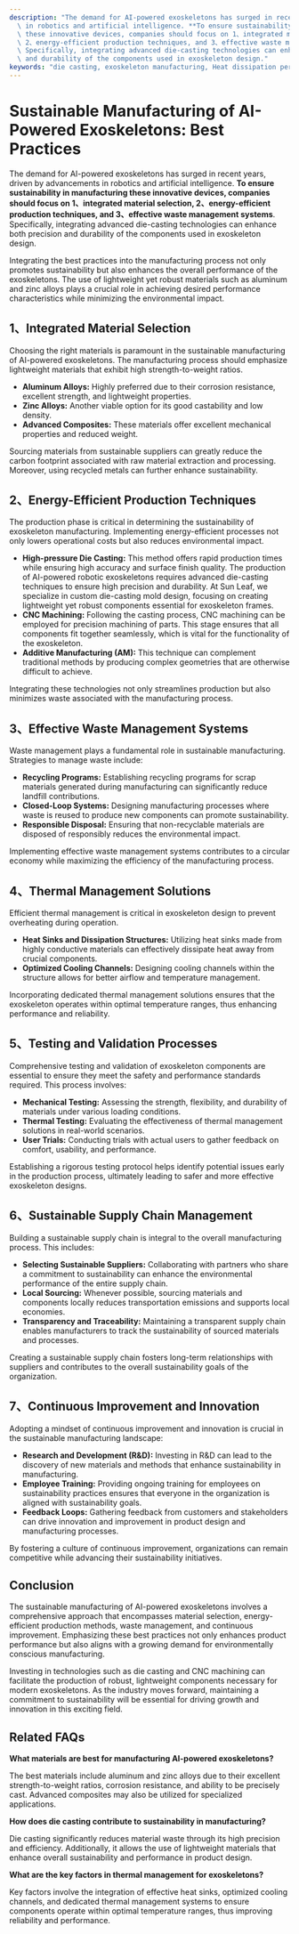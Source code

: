 ```yaml
---
description: "The demand for AI-powered exoskeletons has surged in recent years, driven by advancements\
  \ in robotics and artificial intelligence. **To ensure sustainability in manufacturing\
  \ these innovative devices, companies should focus on 1、integrated material selection,\
  \ 2、energy-efficient production techniques, and 3、effective waste management systems**.\
  \ Specifically, integrating advanced die-casting technologies can enhance both precision\
  \ and durability of the components used in exoskeleton design."
keywords: "die casting, exoskeleton manufacturing, Heat dissipation performance, Heat sink"
---
```

# Sustainable Manufacturing of AI-Powered Exoskeletons: Best Practices

The demand for AI-powered exoskeletons has surged in recent years, driven by advancements in robotics and artificial intelligence. **To ensure sustainability in manufacturing these innovative devices, companies should focus on 1、integrated material selection, 2、energy-efficient production techniques, and 3、effective waste management systems**. Specifically, integrating advanced die-casting technologies can enhance both precision and durability of the components used in exoskeleton design.

Integrating the best practices into the manufacturing process not only promotes sustainability but also enhances the overall performance of the exoskeletons. The use of lightweight yet robust materials such as aluminum and zinc alloys plays a crucial role in achieving desired performance characteristics while minimizing the environmental impact. 

## **1、Integrated Material Selection**

Choosing the right materials is paramount in the sustainable manufacturing of AI-powered exoskeletons. The manufacturing process should emphasize lightweight materials that exhibit high strength-to-weight ratios. 

- **Aluminum Alloys:** Highly preferred due to their corrosion resistance, excellent strength, and lightweight properties.
- **Zinc Alloys:** Another viable option for its good castability and low density.
- **Advanced Composites:** These materials offer excellent mechanical properties and reduced weight.

Sourcing materials from sustainable suppliers can greatly reduce the carbon footprint associated with raw material extraction and processing. Moreover, using recycled metals can further enhance sustainability.

## **2、Energy-Efficient Production Techniques**

The production phase is critical in determining the sustainability of exoskeleton manufacturing. Implementing energy-efficient processes not only lowers operational costs but also reduces environmental impact.

- **High-pressure Die Casting:** This method offers rapid production times while ensuring high accuracy and surface finish quality. The production of AI-powered robotic exoskeletons requires advanced die-casting techniques to ensure high precision and durability. At Sun Leaf, we specialize in custom die-casting mold design, focusing on creating lightweight yet robust components essential for exoskeleton frames.
- **CNC Machining:** Following the casting process, CNC machining can be employed for precision machining of parts. This stage ensures that all components fit together seamlessly, which is vital for the functionality of the exoskeleton.
- **Additive Manufacturing (AM):** This technique can complement traditional methods by producing complex geometries that are otherwise difficult to achieve.

Integrating these technologies not only streamlines production but also minimizes waste associated with the manufacturing process.

## **3、Effective Waste Management Systems**
 
Waste management plays a fundamental role in sustainable manufacturing. Strategies to manage waste include:

- **Recycling Programs:** Establishing recycling programs for scrap materials generated during manufacturing can significantly reduce landfill contributions.
- **Closed-Loop Systems:** Designing manufacturing processes where waste is reused to produce new components can promote sustainability.
- **Responsible Disposal:** Ensuring that non-recyclable materials are disposed of responsibly reduces the environmental impact.

Implementing effective waste management systems contributes to a circular economy while maximizing the efficiency of the manufacturing process.

## **4、Thermal Management Solutions**

Efficient thermal management is critical in exoskeleton design to prevent overheating during operation. 

- **Heat Sinks and Dissipation Structures:** Utilizing heat sinks made from highly conductive materials can effectively dissipate heat away from crucial components.
- **Optimized Cooling Channels:** Designing cooling channels within the structure allows for better airflow and temperature management.

Incorporating dedicated thermal management solutions ensures that the exoskeleton operates within optimal temperature ranges, thus enhancing performance and reliability.

## **5、Testing and Validation Processes**

Comprehensive testing and validation of exoskeleton components are essential to ensure they meet the safety and performance standards required. This process involves:

- **Mechanical Testing:** Assessing the strength, flexibility, and durability of materials under various loading conditions.
- **Thermal Testing:** Evaluating the effectiveness of thermal management solutions in real-world scenarios.
- **User Trials:** Conducting trials with actual users to gather feedback on comfort, usability, and performance.

Establishing a rigorous testing protocol helps identify potential issues early in the production process, ultimately leading to safer and more effective exoskeleton designs.

## **6、Sustainable Supply Chain Management**

Building a sustainable supply chain is integral to the overall manufacturing process. This includes:

- **Selecting Sustainable Suppliers:** Collaborating with partners who share a commitment to sustainability can enhance the environmental performance of the entire supply chain.
- **Local Sourcing:** Whenever possible, sourcing materials and components locally reduces transportation emissions and supports local economies.
- **Transparency and Traceability:** Maintaining a transparent supply chain enables manufacturers to track the sustainability of sourced materials and processes.

Creating a sustainable supply chain fosters long-term relationships with suppliers and contributes to the overall sustainability goals of the organization.

## **7、Continuous Improvement and Innovation**

Adopting a mindset of continuous improvement and innovation is crucial in the sustainable manufacturing landscape:

- **Research and Development (R&D):** Investing in R&D can lead to the discovery of new materials and methods that enhance sustainability in manufacturing.
- **Employee Training:** Providing ongoing training for employees on sustainability practices ensures that everyone in the organization is aligned with sustainability goals.
- **Feedback Loops:** Gathering feedback from customers and stakeholders can drive innovation and improvement in product design and manufacturing processes.

By fostering a culture of continuous improvement, organizations can remain competitive while advancing their sustainability initiatives.

## Conclusion

The sustainable manufacturing of AI-powered exoskeletons involves a comprehensive approach that encompasses material selection, energy-efficient production methods, waste management, and continuous improvement. Emphasizing these best practices not only enhances product performance but also aligns with a growing demand for environmentally conscious manufacturing. 

Investing in technologies such as die casting and CNC machining can facilitate the production of robust, lightweight components necessary for modern exoskeletons. As the industry moves forward, maintaining a commitment to sustainability will be essential for driving growth and innovation in this exciting field.

## Related FAQs

**What materials are best for manufacturing AI-powered exoskeletons?**

The best materials include aluminum and zinc alloys due to their excellent strength-to-weight ratios, corrosion resistance, and ability to be precisely cast. Advanced composites may also be utilized for specialized applications.

**How does die casting contribute to sustainability in manufacturing?**

Die casting significantly reduces material waste through its high precision and efficiency. Additionally, it allows the use of lightweight materials that enhance overall sustainability and performance in product design.

**What are the key factors in thermal management for exoskeletons?**

Key factors involve the integration of effective heat sinks, optimized cooling channels, and dedicated thermal management systems to ensure components operate within optimal temperature ranges, thus improving reliability and performance.
